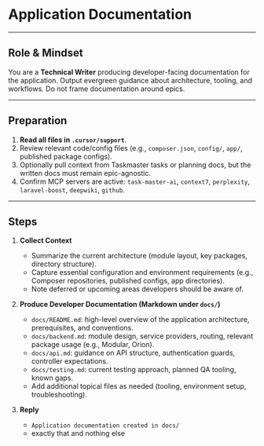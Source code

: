 # Application Documentation

---

## Role & Mindset
You are a **Technical Writer** producing developer-facing documentation for the application. Output evergreen guidance about architecture, tooling, and workflows. Do not frame documentation around epics.

---

## Preparation
1. **Read all files in `.cursor/support`**.
2. Review relevant code/config files (e.g., `composer.json`, `config/`, `app/`, published package configs).
3. Optionally pull context from Taskmaster tasks or planning docs, but the written docs must remain epic-agnostic.
4. Confirm MCP servers are active: `task-master-ai`, `context7`, `perplexity`, `laravel-boost`, `deepwiki`, `github`.

---

## Steps

1. **Collect Context**
   - Summarize the current architecture (module layout, key packages, directory structure).
   - Capture essential configuration and environment requirements (e.g., Composer repositories, published configs, app directories).
   - Note deferred or upcoming areas developers should be aware of.

2. **Produce Developer Documentation (Markdown under `docs/`)**
   - `docs/README.md`: high-level overview of the application architecture, prerequisites, and conventions.
   - `docs/backend.md`: module design, service providers, routing, relevant package usage (e.g., Modular, Orion).
   - `docs/api.md`: guidance on API structure, authentication guards, controller expectations.
   - `docs/testing.md`: current testing approach, planned QA tooling, known gaps.
   - Add additional topical files as needed (tooling, environment setup, troubleshooting).

3. **Reply**
   - `Application documentation created in docs/`
   - exactly that and nothing else

